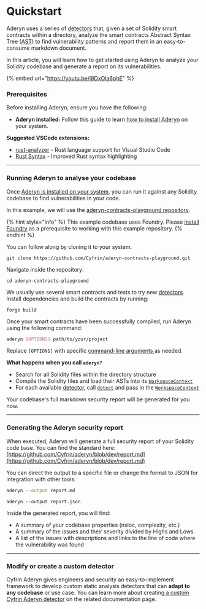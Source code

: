 # Quickstart

Aderyn uses a series of [detectors](../aderyn-custom-detectors/detectors-quickstart.md) that, given a set of Solidity smart contracts within a directory, analyze the smart contracts Abstract Syntax Tree ([AST](../aderyn-custom-detectors/what-is-an-ast.md)) to find vulnerability patterns and report them in an easy-to-consume markdown document.&#x20;

In this article, you will learn how to get started using Aderyn to analyze your Solidity codebase and generate a report on its vulnerabilities.

{% embed url="https://youtu.be/j9DxOIa6phE" %}

### Prerequisites

Before installing Aderyn, ensure you have the following:

* **Aderyn installed:** Follow this guide to learn [how to install Aderyn](installation.md) on your system.

**Suggested VSCode extensions:**

* [rust-analyzer](https://marketplace.visualstudio.com/items?itemName=rust-lang.rust-analyzer) - Rust language support for Visual Studio Code
* [Rust Syntax](https://marketplace.visualstudio.com/items?itemName=dustypomerleau.rust-syntax) - Improved Rust syntax highlighting

***

### Running Aderyn to analyse your codebase

Once [Aderyn is installed on your system](installation.md), you can run it against any Solidity codebase to find vulnerabilities in your code.

In this example, we will use the [aderyn-contracts-playground repository](https://github.com/Cyfrin/aderyn-contracts-playground).&#x20;

{% hint style="info" %}
This example codebase uses Foundry. Please [install Foundry](https://book.getfoundry.sh/getting-started/installation) as a prerequisite to working with this example repository.
{% endhint %}

You can follow along by cloning it to your system.

```
git clone https://github.com/Cyfrin/aderyn-contracts-playground.git
```

Navigate inside the repository:

```
cd aderyn-contracts-playground
```

We usually use several smart contracts and tests to try new [detectors](../aderyn-custom-detectors/what-is-a-detector.md). Install dependencies and build the contracts by running:

```
forge build
```

Once your smart contracts have been successfully compiled, run Aderyn using the following command:

```bash
aderyn [OPTIONS] path/to/your/project
```

Replace `[OPTIONS]` with specific [command-line arguments ](cli-options.md)as needed.

**What happens when you call `aderyn?`**

* Search for all Solidity files within the directory structure
* Compile the Solidity files and load their ASTs into its [`WorkspaceContext`](../aderyn-custom-detectors/detectors-api-reference/workspacecontext.md)
* For each available [detector](../aderyn-custom-detectors/detectors-quickstart.md),  call [`detect`](../aderyn-custom-detectors/detectors-api-reference/detect.md) and pass in the [`WorkspaceContext`](../aderyn-custom-detectors/detectors-api-reference/workspacecontext.md)

Your codebase's full markdown security report will be generated for you now.&#x20;

***

### Generating the Aderyn security report

When executed, Aderyn will generate a full security report of your Solidity code base. You can find the standard here: [https://github.com/Cyfrin/aderyn/blob/dev/report.md](https://github.com/Cyfrin/aderyn/blob/dev/report.md)

You can direct the output to a specific file or change the format to JSON for integration with other tools:

```bash
aderyn --output report.md
```

```
aderyn --output report.json
```

Inside the generated report, you will find:

* A summary of your codebase properties (nsloc, complexity, etc.)
* A summary of the issues and their severity divided by Highs and Lows.
* A list of the issues with descriptions and links to the line of code where the vulnerability was found

***

### Modify or create a custom detector

Cyfrin Aderyn gives engineers and security an easy-to-implement framework to develop custom static analysis detectors that can **adapt to any codebase** or use case. You can learn more about creating[ a custom Cyfrin Aderyn detector](../aderyn-custom-detectors/detectors-quickstart.md) on the related documentation page.
